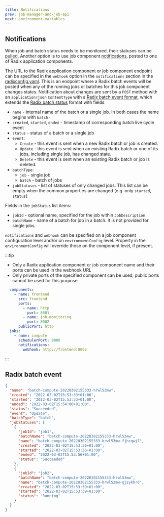 ```yaml
---
title: Notifications
prev: job-manager-and-job-api
next: environment-variables
---
```


## Notifications

When job and batch status needs to be monitored, their statuses can be [pulled](docs/guides/jobs/job-manager-and-job-api.md#get-a-state-of-a-batch). Another option is to use job component [notifications](/docs/radix-config/index.md#notifications), posted to one of Radix application components.

The URL to the Radix application component or job component endpoint can be specified in the `webhook` option in the `notifications` section in the [radixconfig.yaml](/docs/radix-config/index.md). This is an endpoint where a Radix batch events will be posted when any of the running jobs or batches for this job component changes states. Notification about changes are sent by a `POST` method with an `application/json` `ContentType` with a [Radix batch event format](#radix-batch-event), which extends the [Radix batch status](./job-manager-and-job-api.md#get-a-state-of-a-batch) format with fields
* `name` - internal name of the batch or a single job. In both cases the name begins with `batch-`
* `created`, `started`, `ended` - timestamp of corresponding batch live cycle event
* `status` - status of a batch or a single job
* `event`:
  * `Create` - this event is sent when a new Radix batch or job is created.
  * `Update` - this event is sent when an existing Radix batch or one of its jobs, including single job, has changed state.
  * `Delete` - this event is sent when an existing Radix batch or job is deleted.
* `batchType`:
  * `job` - single job
  * `batch` - batch of jobs
* `jobStatuses` - list of statuses of only changed jobs. This list can be empty when the common properties are changed (e.g. only `started`, `status`). 

Fields in the `jobStatus` list items:
* `jobId` - optional name, specified for the job within `JobDescription`
* `batchName` - name of a batch for job in a batch. It is not provided for single jobs.

`notifications` and `webhook` can be specified on a job component configuration level and/or on `environmentConfig` level. Property in the `environmentConfig` will override those on the component level, if present.

:::tip
* Only a Radix application component or job component name and their ports can be used in the webhook URL
* Only private ports of the specified component can be used, public ports cannot be used for this purpose.
```yaml
  components:
    - name: frontend
      src: frontend
      ports:
        - name: http
          port: 8001
        - name: job-monitoring
          port: 8002
      publicPort: http
  jobs:
    - name: compute
      schedulerPort: 8080
      notifications:
        webhook: http://frontend:8002

```
:::

## Radix batch event
```json
{
  "name": "batch-compute-20220302155333-hrwl53mw",
  "created": "2022-03-02T15:53:33+01:00",
  "started": "2022-03-02T15:53:33+01:00",
  "ended": "2022-03-02T15:54:00+01:00",
  "status": "Succeeded",
  "event": "Update",
  "batchType": "batch",
  "jobStatuses": [
    {
      "jobId": "job1",
      "batchName": "batch-compute-20220302155333-hrwl53mw",
      "name": "batch-compute-20220302155333-hrwl53mw-fjhcqwj7",
      "created": "2022-03-02T15:53:36+01:00",
      "started": "2022-03-02T15:53:36+01:00",
      "ended": "2022-03-02T15:53:56+01:00",
      "status": "Succeeded"
    },
    {
      "jobId": "job2",
      "batchName": "batch-compute-20220302155333-hrwl53mw",
      "name": "batch-compute-20220302155333-hrwl53mw-qjzykhrd",
      "created": "2022-03-02T15:53:39+01:00",
      "started": "2022-03-02T15:53:39+01:00",
      "status": "Running"
    }
  ]
}
```
